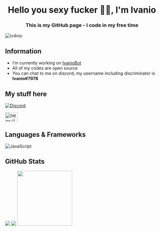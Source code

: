 <h1 align="center">Hello you sexy fucker 🥵👋, I'm Ivanio</h1>
<h3 align="center">This is my GitHub page - I code in my free time</h3>

<p align="left"> <img src="https://komarev.com/ghpvc/?username=iv4nio&label=Profile%20views&color=0e75b6&style=flat" alt="iv4nio" /> </p>

## Information

- I’m currently working on [IvanioBot](https://github.com/Iv4nio/IvanioBot)
- All of my codes are open source
- You can chat to me on discord; my username including discriminator is **Ivanio#7978**

## My stuff here

[![Discord](https://img.shields.io/badge/Discord-7289DA?style=for-the-badge&logo=discord&logoColor=white)](https://discord.gg/BatwkX5NbG)

<p align="left">
<a href="https://www.youtube.com/c/https://www.youtube.com/channel/uc0ghni5hzng2kzdhwtuma0w" target="blank"><img align="center" src="https://raw.githubusercontent.com/rahuldkjain/github-profile-readme-generator/master/src/images/icons/Social/youtube.svg" alt="https://www.youtube.com/channel/uc0ghni5hzng2kzdhwtuma0w" height="30" width="40" /></a>

## Languages & Frameworks

![JavaScript](https://img.shields.io/badge/javascript-%23323330.svg?style=for-the-badge&logo=javascript&logoColor=%23F7DF1E)

## GitHub Stats

<p align="left">
    <img src="https://github-readme-stats.vercel.app/api?username=Iv4nio&show_icons=true&count_private=true&theme=tokyonight"/>
    <img src="https://github-readme-stats.vercel.app/api/top-langs/?username=Iv4nio&layout=compact&theme=tokyonight"/>
    <img height="180em" src="https://github-readme-streak-stats.herokuapp.com?user=Iv4nio&theme=onedark&hide_border=true&date_format=j%20M%5B%20Y%5D"/>
</p>
